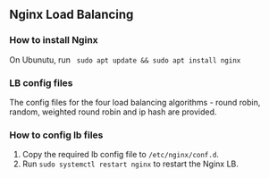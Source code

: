 ## Nginx Load Balancing

### How to install Nginx

On Ubunutu, run 
``` sudo apt update && sudo apt install nginx```

### LB config files

The config files for the four load balancing algorithms - round robin, random, weighted round robin and ip hash are provided.

### How to config lb files

1. Copy the required lb config file to ```/etc/nginx/conf.d```.
2. Run ```sudo systemctl restart nginx``` to restart the Nginx LB.

